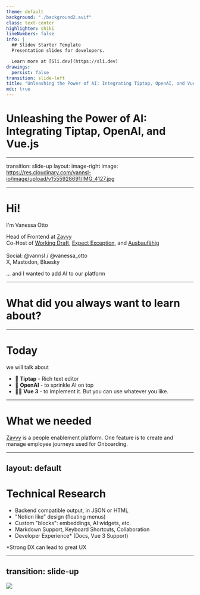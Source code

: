 ```yaml
---
theme: default
background: "./background2.avif"
class: text-center
highlighter: shiki
lineNumbers: false
info: |
  ## Slidev Starter Template
  Presentation slides for developers.

  Learn more at [Sli.dev](https://sli.dev)
drawings:
  persist: false
transition: slide-left
title: "Unleashing the Power of AI: Integrating Tiptap, OpenAI, and Vue.js"
mdc: true
---
```


# Unleashing the Power of AI: Integrating Tiptap, OpenAI, and Vue.js

---

transition: slide-up
layout: image-right
image: https://res.cloudinary.com/vannsl-io/image/upload/v1555928691/IMG_4127.jpg

---

# Hi!

I'm Vanessa Otto

Head of Frontend at <a href="https://www.zavvy.io/" target="_blank" rel="nofollow noopener">Zavvy</a> <br>
Co-Host of <a href="https://workingdraft.de" target="_blank" rel="nofollow noopener">Working Draft</a>, <a href="https://expect-exception.netlify.app/" target="_blank" rel="nofollow noopener">Expect Exception</a>, and <a href="https://ausbaufaehig-podcast.de/" target="_blank" rel="nofollow noopener">Ausbaufähig</a> <br><br>
Social: @vannsl / @vanessa_otto<br>
<span class="opacity-60">X, Mastodon, Bluesky</span>

<p v-click class="absolute bottom-23 left-45 transform -rotate-10">... and I wanted to add AI to our platform</p>

---

# What did you always want to learn about?

---

# Today

we will talk about

<v-clicks>

- 📝 **Tiptap** - Rich text editor
- 🎨 **OpenAI** - to sprinkle AI on top
- 🧑‍💻 **Vue 3** - to implement it. But you can use whatever you like.

</v-clicks>

---

# What we needed

<a href="https://app.zavvy.io/company_admin/journeys/38835/builder/edit?sectionId=571744#/" target="_blank" rel="nofollow noopener">Zavvy</a> is a people enablement platform. One feature is to create and manage employee journeys used for Onboarding.

---

## layout: default

# Technical Research

<v-clicks>

- Backend compatible output, in JSON or HTML
- "Notion like" design (floating menus)
- Custom "blocks": embeddings, AI widgets, etc.
- Markdown Support, Keyboard Shortcuts, Collaboration
- Developer Experience\* (Docs, Vue 3 Support)

</v-clicks>

<p v-click class="opacity-60">*Strong DX can lead to great UX</p>

---

## transition: slide-up

<div style="overflow-y:scroll; height: 100vh;padding-bottom:400px;">
<img src="/research.png">
</div>

---

## transition: slide-up

### Decision for Tiptap

|               |                                            |
| ------------- | ------------------------------------------ |
| 🤩 **Pro**    | Headless UI                                |
|               | Modern framework, easy to get started with |
|               | Extensible (own plugins)                   |
| 😞 **Contra** | Headless UI means (almost) no UI           |
|               | Was in beta / still early release          |

<!--
|  | Albeit good documentation, no big community yet - and some hiccups after the release. Some examples with Vue 2, some in Vue 3. Although TypeScript support is pretty well, most examples come without. |
-->

---

## transition: slide-up

# Tiptap Framework

|                         |                                                      |
| ----------------------- | ---------------------------------------------------- |
| **Nodes**               | <code>block</code>                                   |
|                         | Paragraph, Bullet list, Code blocks, etc.            |
| **Marks**               | <code>inline</code>                                  |
|                         | bold, italic, code, etc.                             |
| **Extensions**          | First party, community, and your own                 |
| **Commands**            | Programmatically change content and alter selections |
| <code>@tiptap/pm</code> | Tiptap is built on ProseMirror, internals accessible |

---

## transition: slide-up

# Create Editor

```ts {all|4|5|6|7|8-10|8-10|6}
import { Editor } from "@tiptap/vue-3";

const editor = new Editor({
  editable: props.isEditable,
  autofocus: props.shouldAutofocus,
  extensions: initializeExtensions(),
  content: props.content || "",
  onUpdate: () => {
    updateModelValue(editor.getHTML());
  },
});
```

<arrow v-click="[3, 4]" x1="300" y1="350" x2="230" y2="220" color="#564" width="3" arrowSize="1" />

<div v-click="[3, 4]" class="absolute bottom-12 left-45 shadow">

```ts
extensions: initializeExtensions(
  {
    promptConfig: props.promptConfig,
    attachmentConfig: props.attachmentConfig,
  },
  t
),
```

</div>

<div v-click="[5, 7]">
<div class="absolute bottom-23 left-20 shadow">

```ts
const updateModelValue = debounce((value: string) => {
  const cleanedHtml = cleanHtml(value);
  const isEmpty = isHtmlEmpty(cleanedHtml);
  emit("update-content", isEmpty ? null : cleanedHtml);
}, 650);
```

</div>
<div v-click=[6,7] class="absolute bottom-23 right-0 shadow">

```ts
function cleanHtml(xmlString: string) {
  const documentFragment = document.createElement("template");
  documentFragment.innerHTML = xmlString;
  documentFragment.content
    .querySelectorAll("[zvy-js-client-only='true']")
    .forEach((el) => el.remove());

  return documentFragment.innerHTML;
}
```

</div>

</div>

<arrow v-click="[5, 7]" x1="300" y1="350" x2="230" y2="270" color="#564" width="3" arrowSize="1" />
<arrow v-click="[6, 7]" x1="520" y1="300" x2="300" y2="380" color="#564" width="3" arrowSize="1" />

---

## transition: slide-up

# Initialize Extensions

```ts {all|2|2-6|10-13|14-15|16-17|7-9,18-20}
[
  StarterKit.configure({
    heading: {
      levels: [1, 2, 3],
    },
  }),
  Commands.configure({
    suggestion: suggestions(), // Floating menu
  }),
  Placeholder.configure({
    emptyEditorClass: "v-editor-empty",
    placeholder: t("modules.rich_text_editor.placeholder"),
  }),
  Link.configure(),
  Underline.configure(),
  ActionTextAttachmentExtension.configure(),
  ZavvyAiExtension.configure(),
  BubbleMenu.configure({
    element: document.querySelector(".menu"),
  }),
];
```

<arrow  v-click="[1,2]" x1="530" y1="130" x2="250" y2="130" color="#564" width="3" arrowSize="1" />
<div v-click="[1,2]"  class="absolute top-20 right-20 shadow bg-white rounded p-4 grid grid-cols-2 gap-8">

<div class="text-black">

## Nodes

- Blockquote
- BulletList
- CodeBlock
- Document
- HardBreak
- Heading
- HorizontalRule
- ListItem
- OrderedList
- Paragraph
- Text

</div>
<div class="text-black">

## Marks

- Bold
- Code
- Italic
- Strike

## Extensions

- Dropcursor
- Gapcursor
- History

</div>
</div>

<arrow  v-click="[2, 3]" x1="380" y1="130" x2="250" y2="160" color="#564" width="3" arrowSize="1" />
<video v-click="[2, 3]" class="absolute top-20 right-20" width="500" autoplay controls>
  <source src="/headline.mov" type="video/mp4">
</video>

<img v-click="[3, 4]" class="absolute top-60 right-20" src="/placeholder.png" width="300">

<div v-click="[4,5]" class="absolute top-50 right-20 shadow bg-white rounded p-4">

```ts
Link.configure({
  autolink: true, // default
  linkOnPaste: true, // default
  protocols: ["mailto"], // additional protocols - default: []
  openOnClick: true, // default
  HTMLAttributes: {
    rel: "noopener noreferrer",
    target: "_blank",
  },
}),
```

</div>

---

## transition: slide-up

# Bubble menu

<div v-click="[1,5]">

```html {all|all|3-5|7-12}
<TipTapBubbleMenu
  class="tw-flex tw-rounded tw-bg-background tw-p-1 tw-shadow-zv"
  :tippy-options="{ duration: 100 }"
  :editor="editor"
  :should-show="shouldShowHandler"
>
  <BubbleMenuButton
    :is-active="editor.isActive('bold')"
    icon="formatBoldOutline"
    label="Bold"
    @click="editor.chain().focus().toggleBold().run()"
  />
  <!-- ... -->
</TipTapBubbleMenu>
```

</div>

<img src="/bubble_menu_1.png" style="width:300px" class="absolute shadow top-10 right-20">
<img src="/bubble_menu_2.png" style="width:300px" class="absolute shadow bottom-10 right-20">

---

transition: slide-up
layout: image-right
image: "./floating_menu_1.png"

---

# Floating Menu

```ts {all|8-15}
const suggestions = [
  // ...
  {
    title: t("modules.rich_text_editor.suggestions.h1"),
    slug: "h1",
    icon: "formatH1Outline",
    command: ({ editor, range }) => {
      editor
        .chain()
        .focus()
        .deleteRange(range)
        .setNode("heading", { level: 1 })
        .run();
    },
  },
  // ...
];
```

---

transition: slide-up
layout: image-right
image: "./floating_menu.png"

---

# Floating Menu

```ts {all|11}
const items = [
  // ...
  {
    title: t("modules.rich_text_editor.suggestions.ask_zavvy_ai"),
    slug: "zavvy_ai_topic_completion",
    icon: "autoAwesomeOutline",
    command: ({ editor, range }) => {
      editor
        .chain()
        .deleteRange(range)
        .setZavvyAiPromptActionCompletion()
        .run();
    },
  },
  // ...
];
```

---

# AI Extension

<div class="overflow-scroll h-100">

```ts
const ZavvyAiExtension = Node.create<ZavvyAiOptions>({
  // ...
  name: "zavvy-ai"

  addAttributes() {
    return {
      "zvy-js-client-only": {
        default: "true",
      },
    };
  },

  addCommands() {
    return {
      setZavvyAiPromptActionCompletion:
        () =>
        ({ commands }) =>
          commands.insertContent({
            type: this.name,
            attrs: {
              prompt: "completion",
            },
          }),
    };
  },

  // ...
});
```

</div>

---

# NodeViewWrapper: ZavvyAi.vue

```html
<script setup lang="ts">
  import { nodeViewProps, NodeViewWrapper } from "@tiptap/vue-3";

  const props = defineProps(nodeViewProps);

  constole.log(props.node.attrs.prompt); // "completion"
</script>

<template>
  <NodeViewWrapper> Hello world! </NodeViewWrapper>
</template>
```

---

# Input Field

```html
<script setup lang="ts">
  import { ref } from "vue";

  const inputValue = ref("");
  const responseText = ref("");

  watch(inputValue, (value) => {
    // make call to open AI with prompt
    responseText.value = "Dummy Response";
  }
</script>

<template>
  <NodeViewWrapper>
    <input v-model="inputValue" />
    <div v-if="responseText">{{ responseText }}</div>
  </NodeViewWrapper>
</template>
```

---

---

# // make call to open AI with prompt - and then what?

- Frontend sends the prompt to Backend
- Backend sends the prompt to OpenAI
  - either directly
  - or using a service (e.g. <a href="https://azure.microsoft.com/en-us/solutions/ai" target="_blank" rel="noopener">Azure AI</a>)
- OpenAI sends the response to Backend, and Backend back to Frontend

---

# Insert and delete

<div class="overflow-scroll h-100">

```html
<script setup lang="ts">
  const props = defineProps(nodeViewProps);

  function insertAndDeleteNode() {
    // inserts AI content directly before this node
    props.editor
      .chain()
      .focus()
      .insertContentAt(
        props.editor.state.selection.$anchor.pos,
        responseText.value
      )
      .run();

    props.deleteNode();
    props.editor.commands.focus();
  }
</script>

<template>
  <NodeViewWrapper>
    <button type="button" @click="insertAndDeleteNode">Insert!</button>
  </NodeViewWrapper>
</template>
```

</div>

---

## transition: slide-left

# OpenAI

## Completion (Legacy)

Receives a simple prompt:

```
Translate the following English text to French: "{text}"
```

<p></p>

<div v-click>

## Chat Completion

Receives an array of messages:

```
[{"role": "user", "content": 'Translate the following English text to French: "{text}"'}]
```

</div>

<div v-click>

=> Nowadays, use the `Chat Completion` API which uses the newer models.

</div>

---

## transition: slide-up

# OpenAI Models

|                            | **Model families**                                               | **API Endpoint**                           |
| -------------------------- | ---------------------------------------------------------------- | ------------------------------------------ |
| Newer models (2023–)       | gpt-4, gpt-3.5-turbo                                             | https://api.openai.com/v1/chat/completions |
| Updated base models (2023) | babbage-002, davinci-002                                         | https://api.openai.com/v1/completions      |
| Legacy models (2020–2022)  | text-davinci-003, text-davinci-002, davinci, curie, babbage, ada | https://api.openai.com/v1/completions      |

---

## transition: slide-left

# Prompt injection

> Prompt injection is the process of hijacking a language model's output.

<p></p>

<div v-click>

```
Translate the following English text to French: "{text}"
```

</div>

---

## transition: slide-up

# Prompt injection

<img src="/prompt_injection.png" class="h-80">

<a href="https://gandalf.lakera.ai/" target="_blank" rel="noopener noreferrer" class="text-center">Gandalf Game</a>

---

## layout: end

Thanks

X: @vannsl

Mastodon: @vanessa_otto@hachyderm.io
